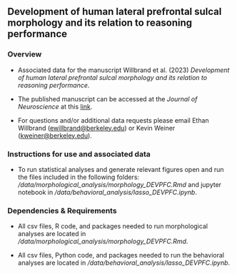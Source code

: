 ## Development of human lateral prefrontal sulcal morphology and its relation to reasoning performance

### Overview ###
- Associated data for the manuscript Willbrand et al. (2023) *Development of human lateral prefrontal sulcal morphology and its relation to reasoning performance*. 

- The published manuscript can be accessed at the *Journal of Neuroscience* at this [link](https://www.jneurosci.org/content/43/14/2552).

- For questions and/or additional data requests please email Ethan Willbrand (ewillbrand@berkeley.edu) or Kevin Weiner (kweiner@berkeley.edu).
  
### Instructions for use and associated data ### 
  - To run statistical analyses and generate relevant figures open and run the files included in the following folders: */data/morphological_analysis/morphology_DEVPFC.Rmd* and jupyter notebook in */data/behavioral_analysis/lasso_DEVPFC.ipynb*.
 
### Dependencies & Requirements ###
  - All csv files, R code, and packages needed to run morphological analyses are located in */data/morphological_analysis/morphology_DEVPFC.Rmd*.

  - All csv files, Python code, and packages needed to run the behavioral analyses are located in */data/behavioral_analysis/lasso_DEVPFC.ipynb*. 